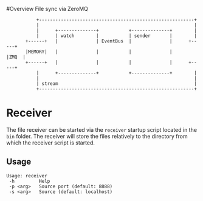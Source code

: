 #Overview
File sync via ZeroMQ

```
           +---------------------------------------------------------+
           |                                                         |
           |      +--------------+           +--------------+        |
           |      | watch        |           | sender       |        |
       +------+   |              | EventBus  |              |      +-----+
       |MEMORY|   |              |           |              |      |ZMQ  |
       +------+   |              |           |              |      +-----+
           |      +--------------+           +--------------+        |
           |                                                         |
           | stream                                                  |
           +---------------------------------------------------------+
```


# Receiver
The file receiver can be started via the `receiver` startup script located in the `bin` folder. The receiver will store the files relatively to 
the directory from which the receiver script is started.

## Usage

```
Usage: receiver
 -h         Help
 -p <arg>   Source port (default: 8888)
 -s <arg>   Source (default: localhost)
```

